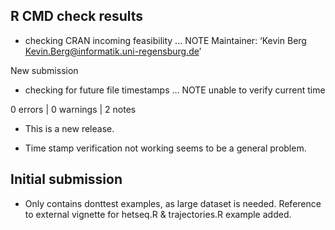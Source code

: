 ## R CMD check results

* checking CRAN incoming feasibility ... NOTE
Maintainer: ‘Kevin Berg <Kevin.Berg@informatik.uni-regensburg.de>’

New submission
* checking for future file timestamps ... NOTE
unable to verify current time

0 errors | 0 warnings | 2 notes

* This is a new release.

* Time stamp verification not working seems to be a general problem. 


## Initial submission

* Only contains donttest examples, as large dataset is needed. Reference to external vignette for hetseq.R & trajectories.R example added.
